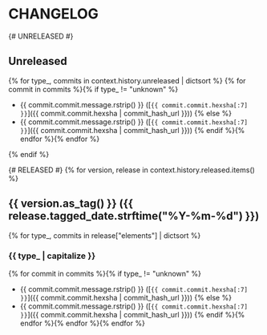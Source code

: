 # CHANGELOG

{# UNRELEASED #}
## Unreleased
{% for type_, commits in context.history.unreleased | dictsort %}
{% for commit in commits %}{% if type_ != "unknown" %}
* {{ commit.commit.message.rstrip() }} ([`{{ commit.commit.hexsha[:7] }}`]({{ commit.commit.hexsha | commit_hash_url }}))
{% else %}
* {{ commit.commit.message.rstrip() }} ([`{{ commit.commit.hexsha[:7] }}`]({{ commit.commit.hexsha | commit_hash_url }}))
{% endif %}{% endfor %}{% endfor %}

{% endif %}

{# RELEASED #}
{% for version, release in context.history.released.items() %}
## {{ version.as_tag() }} ({{ release.tagged_date.strftime("%Y-%m-%d") }})
{% for type_, commits in release["elements"] | dictsort %}
### {{ type_ | capitalize }}
{% for commit in commits %}{% if type_ != "unknown" %}
* {{ commit.commit.message.rstrip() }} ([`{{ commit.commit.hexsha[:7] }}`]({{ commit.commit.hexsha | commit_hash_url }}))
{% else %}
* {{ commit.commit.message.rstrip() }} ([`{{ commit.commit.hexsha[:7] }}`]({{ commit.commit.hexsha | commit_hash_url }}))
{% endif %}{% endfor %}{% endfor %}{% endfor %}